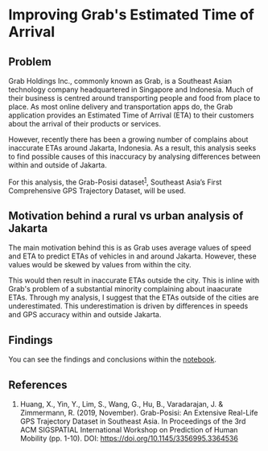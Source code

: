 # Improving Grab's Estimated Time of Arrival

## Problem
Grab Holdings Inc., commonly known as Grab, is a Southeast Asian technology company headquartered in Singapore and Indonesia. Much of their business is centred around transporting people and food from place to place. As most online delivery and transportation apps do, the Grab application provides an Estimated Time of Arrival (ETA) to their customers about the arrival of their products or services. 

However, recently there has been a growing number of complains about inaccurate ETAs around Jakarta, Indonesia. As a result, this analysis seeks to find possible causes of this inaccuracy by analysing differences between within and outside of Jakarta.

For this analysis, the Grab-Posisi dataset<sup>[1](https://engineering.grab.com/grab-posisi)</sup>, Southeast Asia’s First Comprehensive GPS Trajectory Dataset, will be used.

## Motivation behind a rural vs urban analysis of Jakarta
The main motivation behind this is as Grab uses average values of speed and ETA to predict ETAs of vehicles in and around Jakarta. However, these values would be skewed by values from within the city.

This would then result in inaccurate ETAs outside the city. This is inline with Grab's problem of a substantial minority complaining about inaacurate ETAs. Through my analysis, I suggest that the ETAs outside of the cities are underestimated. This underestimation is driven by differences in speeds and GPS accuracy within and outside Jakarta.

## Findings
You can see the findings and conclusions within the [notebook](https://colab.research.google.com/github/jjasim/Grab-Estimated-Time-of-Arrival-analysis-and-improvement/blob/main/Analysis%20of%20Grab%20Posisi%20Dataset%20to%20improve%20ETA.ipynb#scrollTo=iWMfR8rO7Ixc).

## References
1. Huang, X., Yin, Y., Lim, S., Wang, G., Hu, B., Varadarajan, J. & Zimmermann, R. (2019, November). Grab-Posisi: An Extensive Real-Life GPS Trajectory Dataset in Southeast Asia. In Proceedings of the 3rd ACM SIGSPATIAL International Workshop on Prediction of Human Mobility (pp. 1-10). DOI: https://doi.org/10.1145/3356995.3364536
